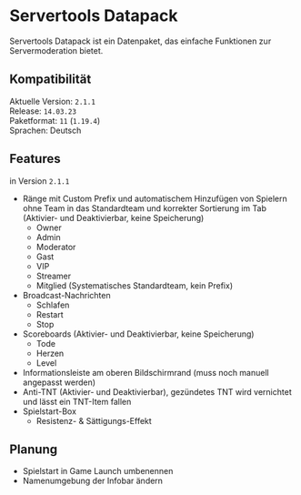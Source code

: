 # Servertools Datapack

Servertools Datapack ist ein Datenpaket, das einfache Funktionen zur Servermoderation bietet.

## Kompatibilität

Aktuelle Version: `2.1.1`  
Release: `14.03.23`  
Paketformat: `11` (`1.19.4`)  
Sprachen: Deutsch  

## Features
in Version `2.1.1`

* Ränge mit Custom Prefix und automatischem Hinzufügen von Spielern ohne Team in das Standardteam und korrekter Sortierung im Tab (Aktivier- und Deaktivierbar, keine Speicherung)
    * Owner
    * Admin
    * Moderator
    * Gast
    * VIP
    * Streamer
    * Mitglied (Systematisches Standardteam, kein Prefix)
* Broadcast-Nachrichten
    * Schlafen
    * Restart
    * Stop
* Scoreboards (Aktivier- und Deaktivierbar, keine Speicherung)
    * Tode
    * Herzen
    * Level
* Informationsleiste am oberen Bildschirmrand (muss noch manuell angepasst werden)
* Anti-TNT (Aktivier- und Deaktivierbar), gezündetes TNT wird vernichtet und lässt ein TNT-Item fallen
* Spielstart-Box
    * Resistenz- & Sättigungs-Effekt

## Planung

* Spielstart in Game Launch umbenennen
* Namenumgebung der Infobar ändern
